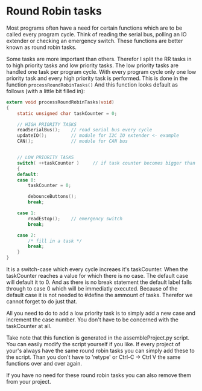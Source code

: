 # Round Robin tasks
Most programs often have a need for certain functions which are to be called every program cycle. Think of reading the serial bus, polling an IO extender or checking an emergency switch. These functions are better known as round robin tasks. 

Some tasks are more important than others. Therefor I split the RR tasks in to high priority tasks and low priority tasks. The low priority tasks are handled one task per program cycle. With every program cycle only one low priority task and every high priority task is performed. This is done in the function `processRoundRobinTasks()` And this function looks default as follows (with a little bit filled in):
```c
extern void processRoundRobinTasks(void)
{
    static unsigned char taskCounter = 0;

    // HIGH PRIORITY TASKS
    readSerialBus();    // read serial bus every cycle
    updateIO();         // module for I2C IO extender <- example
    CAN();	            // module for CAN bus


    // LOW PRIORITY TASKS
    switch( ++taskCounter )     // if task counter becomes bigger than the highest task, the default case will reset the counter to 0
    {
    default: 
    case 0:
        taskCounter = 0;

        debounceButtons();
        break;

    case 1:
        readEstop();    // emergency switch
        break;

    case 2:
        /* fill in a task */
        break;
    }
}
```
It is a switch-case which every cycle increaes it's taskCounter. When the taskCounter reaches a value for which there is no case. The default case will default it to 0. And as there is no break statement the default label falls through to case 0 which will be immediatly executed. Because of the default case it is not needed to #define the ammount of tasks. Therefor we cannot forget to do just that.

All you need to do to add a low priority task is to simply add a new case and increment the case number. You don't have to be concerned with the taskCounter at all. 

Take note that this function is generated in the assembleProject.py script. You can easily modify the script yourself if you like. If every project of your's always have the same round robin tasks you can simply add these to the script.
Than you don't have to 'retype' or Ctrl-C -> Ctrl V the same functions over and over again. 

If you have no need for these round robin tasks you can also remove them from your project.
